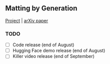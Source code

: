 ## Matting by Generation
[Project](https://lightchaserx.github.io/matting-by-generation/) | [arXiv paper](https://arxiv.org/abs/2407.21017)

### TODO

- [ ] Code release (end of August)
- [ ] Hugging Face demo release (end of August)
- [ ] Killer video release (end of September)

